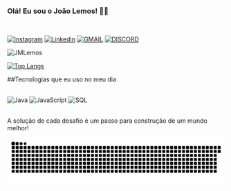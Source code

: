 ### Olá! Eu sou o João Lemos! 🙋‍♂️

<br/>

[![Instagram](https://img.shields.io/badge/Instagram-E4405F?style=for-the-badge&logo=instagram&logoColor=white)](https://www.instagram.com/joaolemosof/) [![Linkedin](https://img.shields.io/badge/LinkedIn-0077B5?style=for-the-badge&logo=linkedin&logoColor=white)](https://www.linkedin.com/in/joaolemos1993/) [![GMAIL](https://img.shields.io/badge/Gmail-D14836?style=for-the-badge&logo=gmail&logoColor=white)](jlemosdecastro@gmail.com) [![DISCORD](https://img.shields.io/badge/Discord-7289DA?style=for-the-badge&logo=discord&logoColor=white)](JoãoLemos#1656)


![JMLemos ](https://github-readme-stats.vercel.app/api?username=JMLemos&theme=merko&show_icons=true) 

[![Top Langs](https://github-readme-stats.vercel.app/api/top-langs/?username=JMLemos&layout=compact&theme=merko)](https://github.com/JMLemos/github-readme-stats)

##Tecnologias que eu uso no meu dia

<div style = "display: inline_block"><br/>
    <img align = "center "alt = "Java"src="https://img.shields.io/badge/Java-ED8B00?style=for-the-badge&logo=java&logoColor=white"/> 
    <img align = "center "alt = "JavaScript"src="https://img.shields.io/badge/JavaScript-323330?style=for-the-badge&logo=javascript&logoColor=F7DF1E"/>  
    <img align = "center "alt = "SQL"src="https://img.shields.io/badge/Microsoft_SQL_Server-CC2927?style=for-the-badge&logo=microsoft-sql-server&logoColor=white"/>   
</div><br/>

A solução de cada desafio é um passo para construção de um mundo melhor! 

![Snake animation](https://github.com/JMLemos/JMLemos/blob/output/github-contribution-grid-snake.svg)


